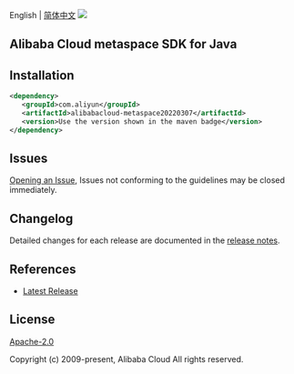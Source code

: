 English | [简体中文](README-CN.md)
![](https://aliyunsdk-pages.alicdn.com/icons/AlibabaCloud.svg)

## Alibaba Cloud metaspace SDK for Java

## Installation

```xml
<dependency>
   <groupId>com.aliyun</groupId>
   <artifactId>alibabacloud-metaspace20220307</artifactId>
   <version>Use the version shown in the maven badge</version>
</dependency>
```

## Issues
[Opening an Issue](https://github.com/aliyun/alibabacloud-java-async-sdk/issues/new), Issues not conforming to the guidelines may be closed immediately.

## Changelog
Detailed changes for each release are documented in the [release notes](./ChangeLog.txt).

## References
* [Latest Release](https://github.com/aliyun/alibabacloud-async-java-sdk/)

## License
[Apache-2.0](http://www.apache.org/licenses/LICENSE-2.0)

Copyright (c) 2009-present, Alibaba Cloud All rights reserved.